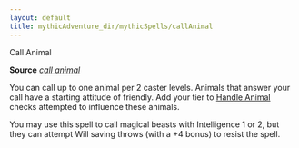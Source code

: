 ```yaml
---
layout: default
title: mythicAdventure_dir/mythicSpells/callAnimal
---
```

Call Animal

**Source** [_call animal_](advance_dir/spells/callAnimal#_call-animal)

You can call up to one animal per 2 caster levels. Animals that answer your call have a starting attitude of friendly. Add your tier to [Handle Animal](skill_dir/handleAnimal#_handle-animal) checks attempted to influence these animals.

You may use this spell to call magical beasts with Intelligence 1 or 2, but they can attempt Will saving throws (with a +4 bonus) to resist the spell.

